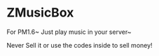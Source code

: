 # ZMusicBox
For PM1.6~ Just play music in your server~

Never Sell it or use the codes inside to sell money!
